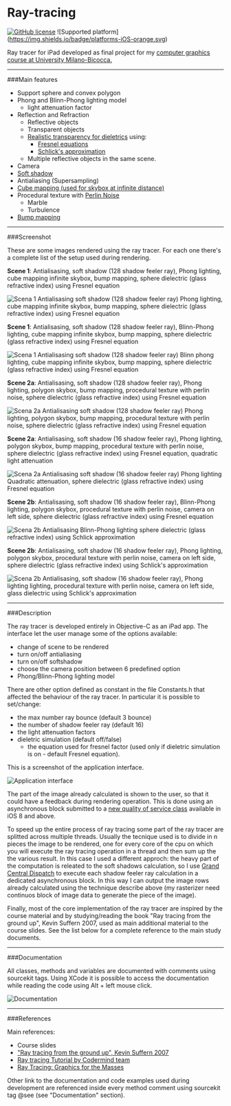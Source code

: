 # Ray-tracing

[![GitHub license](https://img.shields.io/badge/license-MIT-blue.svg)](https://raw.githubusercontent.com/chicio/Ray-Tracing/master/LICENSE.md)
![Supported platform] (https://img.shields.io/badge/platforms-iOS-orange.svg)

Ray tracer for iPad developed as final project for my <a href="https://www.disco.unimib.it/upload/pag/1667904909074911183/f1/f1801q120informaticagrafica20132014engv2.pdf">computer graphics course at University Milano-Bicocca.</a>

***

###Main features
- Support sphere and convex polygon
- Phong and Blinn-Phong lighting model 
    * light attenuation factor
- Reflection and Refraction
    * Reflective objects
    * Transparent objects
    * <a href="http://www.cs.cornell.edu/courses/cs465/2004fa/lectures/22advray/22advray.pdf">Realistic transparency for dieletrics</a> using:
         * <a href="https://en.wikipedia.org/wiki/Fresnel_equations">Fresnel equations</a>
         * <a href="https://en.wikipedia.org/wiki/Schlick%27s_approximation">Schlick's approximation</a>
    * Multiple reflective objects in the same scene.
- Camera
- <a href="https://en.wikipedia.org/wiki/Umbra,_penumbra_and_antumbra">Soft shadow</a>
- Antialiasing (Supersampling)
- <a href="https://en.wikipedia.org/wiki/Cube_mapping#Skyboxes">Cube mapping (used for skybox at infinite distance)</a>
- Procedural texture with <a href="https://en.wikipedia.org/wiki/Perlin_noise">Perlin Noise</a>
    * Marble
    * Turbulence
- <a href="https://en.wikipedia.org/wiki/Bump_mapping">Bump mapping</a>

***

###Screenshot

These are some images rendered using the ray tracer. For each one there's a complete list of the setup used during rendering.

**Scene 1**: Antialisasing, soft shadow (128 shadow feeler ray), Phong lighting, cube mapping infinite skybox, bump mapping,  sphere dielectric (glass refractive index) using Fresnel equation

![Scena 1 Antialisasing soft shadow (128 shadow feeler ray) Phong lighting, cube mapping infinite skybox, bump mapping, sphere dielectric (glass refractive index) using Fresnel equation](https://raw.githubusercontent.com/chicio/Ray-tracing/master/Screenshots/scene1_antialiasing_softshadow128_phong_dieletricfresnel.png)

**Scene 1**: Antialisasing, soft shadow (128 shadow feeler ray), Blinn-Phong lighting, cube mapping infinite skybox, bump mapping, sphere dielectric (glass refractive index) using Fresnel equation

![Scena 1 Antialisasing soft shadow (128 shadow feeler ray) Blinn phong lighting, cube mapping infinite skybox, bump mapping, sphere dielectric (glass refractive index) using Fresnel equation](https://raw.githubusercontent.com/chicio/Ray-tracing/master/Screenshots/scene1_antialiasing_softshadow128_blinnphong_dieletricfresnel.png)

**Scene 2a**: Antialisasing, soft shadow (128 shadow feeler ray), Phong lighting, polygon skybox, bump mapping, procedural texture with perlin noise, sphere dielectric (glass refractive index) using Fresnel equation

![Scena 2a Antialisasing soft shadow (128 shadow feeler ray) Phong lighting, polygon skybox, bump mapping, procedural texture with perlin noise, sphere dielectric (glass refractive index) using Fresnel equation](https://raw.githubusercontent.com/chicio/Ray-tracing/master/Screenshots/scene2a_antialiasing_softshadow128_phong_dieletricfresnel.png)

**Scene 2a**:  Antialisasing, soft shadow (16 shadow feeler ray), Phong lighting, polygon skybox, bump mapping, procedural texture with perlin noise, sphere dielectric (glass refractive index) using Fresnel equation, quadratic light attenuation

![Scena 2a Antialisasing soft shadow (16 shadow feeler ray) Phong lighting Quadratic attenuation, sphere dielectric (glass refractive index) using Fresnel equation](https://raw.githubusercontent.com/chicio/Ray-tracing/master/Screenshots/scene2a_antialiasing_softshadow16_phong_dieletricfresnel_quadratic.png)

**Scene 2b**: Antialisasing, soft shadow (16 shadow feeler ray), Blinn-Phong lighting, polygon skybox, procedural texture with perlin noise, camera on left side, sphere dielectric (glass refractive index) using Fresnel equation

![Scena 2b Antialisasing Blinn-Phong lighting sphere dielectric (glass refractive index) using Schlick approximation](https://github.com/chicio/Ray-tracing/raw/master/Screenshots/scene2b_antialiasing_softshadow16_blinnphong_dieletricfresnel.png)

**Scene 2b**: Antialisasing, soft shadow (16 shadow feeler ray), Phong lighting, polygon skybox, procedural texture with perlin noise, camera on left side, sphere dielectric (glass refractive index) using Schlick's approximation

![Scena 2b Antialisasing, soft shadow (16 shadow feeler ray), Phong lighting lighting, procedural texture with perlin noise, camera on left side, glass dielectric using Schlick's approximation](https://raw.githubusercontent.com/chicio/Ray-tracing/master/Screenshots/scene2b_antialiasing_softshadow16_phong_dieletricschlick.png)

***

###Description

The ray tracer is developed entirely in Objective-C as an iPad app.
The interface let the user manage some of the options available:
- change of scene to be rendered
- turn on/off antialiasing
- turn on/off softshadow
- choose the camera position between 6 predefined option
- Phong/Blinn-Phong lighting model

There are other option defined as constant in the file Constants.h that affected the behaviour of the ray tracer. In particular it is possible to set/change:
- the max number ray bounce (default 3 bounce)
- the number of shadow feeler ray (default 16)
- the light attenuation factors
- dieletric simulation (default off/false) 
   * the equation used for fresnel factor (used only if dieletric simulation is on - default Fresnel equation).

This is a screenshot of the application interface.

![Application interface](https://raw.githubusercontent.com/chicio/Ray-tracing/master/Screenshots/application_interface_with_ipad.png)

The part of the image already calculated is shown to the user, so that it could have a feedback during rendering operation.
This is done using an asynchronous block submitted to a <a href="https://developer.apple.com/library/prerelease/ios/documentation/Performance/Conceptual/EnergyGuide-iOS/PrioritizeWorkWithQoS.html">new quality of service class</a> available in iOS 8 and above.

To speed up the entire process of ray tracing some part of the ray tracer are splitted across multiple threads. 
Usually the tecnique used is to divide in n pieces the image to be rendered, one for every core of the cpu on which you will execute the ray tracing operation in a thread and then sum up the the various result. In this case I used a different approch: the heavy part of the computation is releated to the soft shadows calculation, so I use <a href="https://developer.apple.com/library/ios/documentation/Performance/Reference/GCD_libdispatch_Ref/">Grand Central Dispatch</a> to execute each shadow feeler ray calculation in a dedicated asynchronous block. In this way I can output the image rows already calculated using the technique describe above (my rasterizer need continuos block of image data to generate the piece of the image).

Finally, most of the core implementation of the ray tracer are inspired by the course material and by studying/reading the book "Ray tracing from the ground up", Kevin Suffern 2007, used as main additional material to the course slides. See the list below for a complete reference to the main study documents.

***

###Documentation

All classes, methods and variables are documented with comments using sourcekit tags. Using XCode it is possible to access the documentation while reading the code using Alt + left mouse click.

![Documentation](https://raw.githubusercontent.com/chicio/Ray-tracing/master/Screenshots/documentation.png)

***

###References

Main references:
* Course slides
* ["Ray tracing from the ground up", Kevin Suffern 2007](http://www.raytracegroundup.com)
* [Ray tracing Tutorial by Codermind team](http://www.ics.uci.edu/~gopi/CS211B/RayTracing%20tutorial.pdf)
* [Ray Tracing: Graphics for the Masses](https://www.cs.unc.edu/~rademach/xroads-RT/RTarticle.html)

Other link to the documentation and code examples used during development are referenced inside every method comment using sourcekit tag @see (see "Documentation" section).
